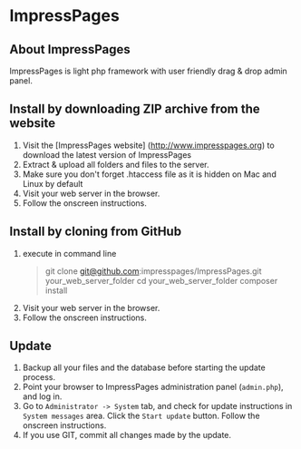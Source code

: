 # ImpressPages

## About ImpressPages

ImpressPages is light php framework with user friendly drag & drop admin panel.

## Install by downloading ZIP archive from the website

1. Visit the [ImpressPages website] (http://www.impresspages.org) to download the latest version of ImpressPages
2. Extract & upload all folders and files to the server.
3. Make sure you don't forget .htaccess file as it is hidden on Mac and Linux by default
4. Visit your web server in the browser.
5. Follow the onscreen instructions.

## Install by cloning from GitHub

1. execute in command line
   > git clone git@github.com:impresspages/ImpressPages.git your_web_server_folder
   > cd your_web_server_folder
   > composer install
2. Visit your web server in the browser.
3. Follow the onscreen instructions.

## Update

1. Backup all your files and the database before starting the update process.
2. Point your browser to ImpressPages administration panel (`admin.php`), and log in.
3. Go to `Administrator -> System` tab, and check for update instructions in `System messages` area. Click the `Start update` button. Follow the onscreen instructions.
4. If you use GIT, commit all changes made by the update.
